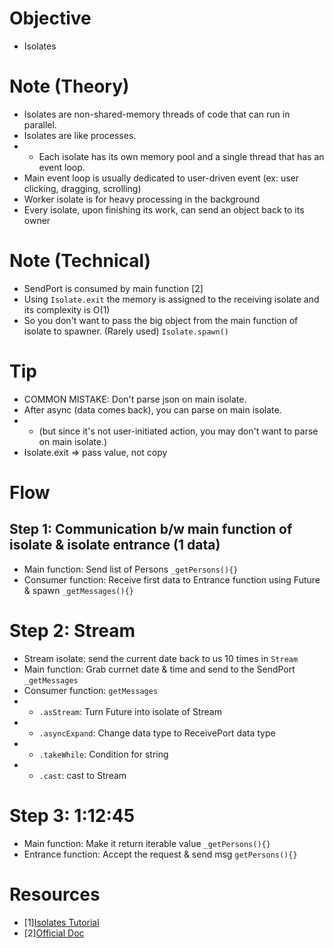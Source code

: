 # Objective
- Isolates

# Note (Theory)
- Isolates are non-shared-memory threads of code that can run in parallel.
- Isolates are like processes.
- - Each isolate has its own memory pool and a single thread that has an event loop.
- Main event loop is usually dedicated to user-driven event (ex: user clicking, dragging, scrolling)
- Worker isolate is for heavy processing in the background
- Every isolate, upon finishing its work, can send an object back to its owner

# Note (Technical)
- SendPort is consumed by main function [2]
- Using <code>Isolate.exit</code> the memory is assigned to the receiving isolate and its complexity is O(1) 
- So you don't want to pass the big object from the main function of isolate to spawner. (Rarely used) <code>Isolate.spawn()</code>

# Tip
- COMMON MISTAKE: Don't parse json on main isolate.
- After async (data comes back), you can parse on main isolate.
- - (but since it's not user-initiated action, you may don't want to parse on main isolate.)
- Isolate.exit => pass value, not copy

# Flow
## Step 1: Communication b/w main function of isolate & isolate entrance (1 data)
- Main function: Send list of Persons <code>_getPersons(){}</code>
- Consumer function: Receive first data to Entrance function using Future & spawn <code>_getMessages(){}</code>

# Step 2: Stream
- Stream isolate: send the current date back to us 10 times in <code>Stream<String></code>
- Main function: Grab currnet date & time and send to the SendPort <code>_getMessages</code>
- Consumer function:  <code>getMessages</code> 
- - <code>.asStream</code>: Turn Future into isolate of Stream
- - <code>.asyncExpand</code>: Change data type to ReceivePort data type
- - <code>.takeWhile</code>: Condition for string
- - <code>.cast</code>: cast to Stream<String>

# Step 3:  1:12:45
- Main function: Make it return iterable value <code>_getPersons(){}</code>
- Entrance function: Accept the request & send msg <code>getPersons(){}</code>

# Resources
- [1][Isolates Tutorial](https://youtu.be/WCKmLQfpUEU)
- [2][Official Doc](https://api.flutter.dev/flutter/dart-isolate/SendPort/send.html)
